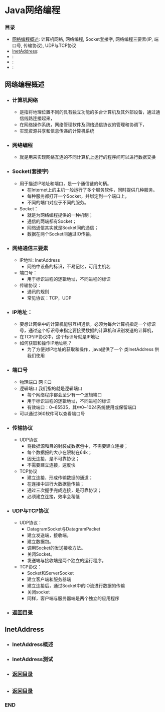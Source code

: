 # Java网络编程


### 目录

<!--GFM-TOC -->
* [网络编程概述](#网络编程概述): 计算机网络, 网络编程, Socket套接字, 网络编程三要素(IP, 端口号, 传输协议), UDP与TCP协议 
* [InetAddress](#inetaddress): 
* [](#): 
* [](#): 
* [](#): 
<!--GFM-TOC -->



## 网络编程概述
- ### 计算机网络
  - 是指将地理位置不同的具有独立功能的多台计算机及其外部设备，通过通信线路连接起来，
  - 在网络操作系统，网络管理软件及网络通信协议的管理和协调下，
  - 实现资源共享和信息传递的计算机系统

- ### 网络编程
  - 就是用来实现网络互连的不同计算机上运行的程序间可以进行数据交换

- ### Socket(套接字)  
  - 用于描述IP地址和端口，是一个通信链的句柄。
    - 在Internet上的主机一般运行了多个服务软件，同时提供几种服务。
    - 每种服务都打开一个Socket，并绑定到一个端口上，
    - 不同的端口对应于不同的服务。
  - Socket：
    - 就是为网络编程提供的一种机制；
    - 通信的两端都有Socket；
    - 网络通信其实就是Socket间的通信；
    - 数据在两个Socket间通过IO传输。

- ### 网络通信三要素
  - IP地址: InetAddress
    - 网络中设备的标识，不易记忆，可用主机名
  - 端口号：
    - 用于标识进程的逻辑地址，不同进程的标识
  - 传输协议：
    - 通讯的规则
    - 常见协议：TCP，UDP

- ### IP地址：
  -  要想让网络中的计算机能够互相通信，必须为每台计算机指定一个标识号，通过这个标识号来指定要接受数据的计算机和识别发送的计算机，
  -  在TCP/IP协议中，这个标识号就是IP地址
  - 如何获取和操作IP地址呢？
    - 为了方便对IP地址的获取和操作，java提供了一个 类InetAddress 供我们使用
  
- ### 端口号
  - 物理端口 网卡口
  - 逻辑端口 我们指的就是逻辑端口
    - 每个网络程序都会至少有一个逻辑端口
    - 用于标识进程的逻辑地址，不同进程的标识
    - 有效端口：0~65535，其中0~1024系统使用或保留端口
  - 可以通过360软件可以查看端口号

- ### 传输协议
  - UDP协议
    - 将数据源和目的封装成数据包中，不需要建立连接；
    - 每个数据报的大小在限制在64k；
    - 因无连接，是不可靠协议；
    - 不需要建立连接，速度快
  - TCP协议
    - 建立连接，形成传输数据的通道；
    - 在连接中进行大数据量传输；
    - 通过三次握手完成连接，是可靠协议；
    - 必须建立连接，效率会稍低

- ### UDP与TCP协议  
  - UDP协议：
    - DatagramSocket与DatagramPacket
    - 建立发送端，接收端。
    - 建立数据包。
    - 调用Socket的发送接收方法。
    - 关闭Socket。
    - 发送端与接收端是两个独立的运行程序。
  - TCP协议：
    - Socket和ServerSocket
    - 建立客户端和服务器端
    - 建立连接后，通过Socket中的IO流进行数据的传输
    - 关闭socket
    - 同样，客户端与服务器端是两个独立的应用程序

<!--GFM-TOC -->
* ### [返回目录](#目录)
<!--GFM-TOC -->



## InetAddress
- ### InetAddress概述



- ### InetAddress测试



<!--GFM-TOC -->
* ### [返回目录](#目录)
<!--GFM-TOC -->



##


<!--GFM-TOC -->
* ### [返回目录](#目录)
<!--GFM-TOC -->



### END
